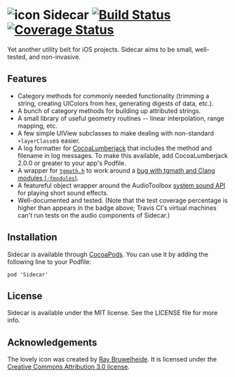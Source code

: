 # ![icon](sidecar-120.png) Sidecar [![Build Status](http://img.shields.io/travis/crushlovely/Sidecar.svg?style=flat)](https://travis-ci.org/crushlovely/Sidecar) [![Coverage Status](http://img.shields.io/codecov/c/github/crushlovely/Sidecar.svg?style=flat)](https://codecov.io/github/crushlovely/Sidecar)


Yet another utility belt for iOS projects. Sidecar aims to be small, well-tested, and non-invasive.

## Features
* Category methods for commonly needed functionality (trimming a string, creating UIColors from hex, generating digests of data, etc.).
* A bunch of category methods for building up attributed strings.
* A small library of useful geometry routines -- linear interpolation, range mapping, etc.
* A few simple UIView subclasses to make dealing with non-standard `+layerClass`es easier.
* A log formatter for [CocoaLumberjack](https://github.com/CocoaLumberjack/CocoaLumberjack) that includes the method and filename in log messages. To make this available, add CocoaLumberjack 2.0.0 or greater to your app's Podfile.
* A wrapper for [`tgmath.h`](http://libreprogramming.org/books/c/tgmath/) to work around a [bug with tgmath and Clang modules (`-fmodules`)](http://stackoverflow.com/questions/23333287/tgmath-h-doesnt-work-if-modules-are-enabled).
* A featureful object wrapper around the AudioToolbox [system sound API](https://developer.apple.com/library/ios/documentation/AudioToolbox/Reference/SystemSoundServicesReference/Reference/reference.html) for playing short sound effects.
* Well-documented and tested. (Note that the test coverage percentage is higher than appears in the badge above; Travis CI's virtual machines can't run tests on the audio components of Sidecar.)

## Installation
Sidecar is available through [CocoaPods](http://cocoapods.org). You can use it by adding the following line to your Podfile:

    pod 'Sidecar'

## License
Sidecar is available under the MIT license. See the LICENSE file for more info.

## Acknowledgements
The lovely icon was created by [Ray Bruwelheide](http://ray-b.net). It is licensed under the [Creative Commons Attribution 3.0 license](http://creativecommons.org/licenses/by/3.0/us/).
